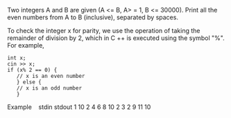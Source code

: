 Two integers A and B are given (A <= B, A> = 1, B <= 30000). Print all the even numbers from A to B (inclusive), separated by spaces.

To check the integer x for parity, we use the operation of taking the remainder of division by 2, which in C ++ is executed using the symbol "%". For example,

```
int x;
cin >> x;
if (x% 2 == 0) {
   // x is an even number
   } else {
   // x is an odd number
   }
```
Example
   
stdin           stdout
1 10        2 4 6 8 10
2 3                 2
9 11               10
